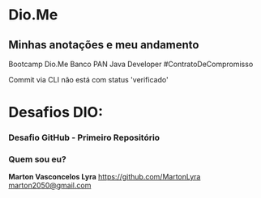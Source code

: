 # Dio.Me
## Minhas anotações e meu andamento
Bootcamp Dio.Me
Banco PAN Java Developer
\#ContratoDeCompromisso


Commit via CLI não está com status 'verificado'


# Desafios DIO:

### Desafio GitHub - Primeiro Repositório






### Quem sou eu?
**Marton Vasconcelos Lyra**
https://github.com/MartonLyra
marton2050@gmail.com



